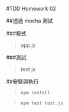 #TDD Homework 02

##透過 mocha 測試

###程式
> app.js

###測試
> test.js


##安裝與執行
> `npm install`

> `npm test test.js`
